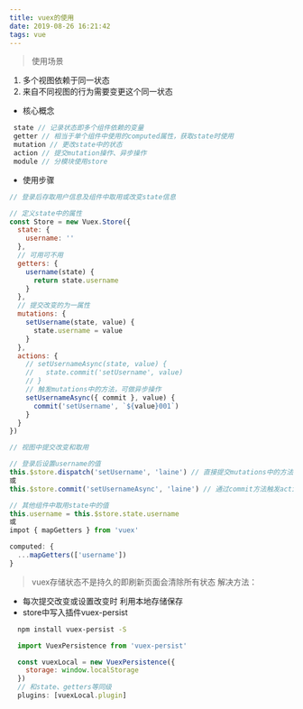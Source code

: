 ```yaml
---
title: vuex的使用
date: 2019-08-26 16:21:42
tags: vue
---
```

> 使用场景
1. 多个视图依赖于同一状态
2. 来自不同视图的行为需要变更这个同一状态

- 核心概念
```javascript
 state // 记录状态即多个组件依赖的变量
 getter // 相当于单个组件中使用的computed属性，获取state时使用
 mutation // 更改state中的状态
 action // 提交mutation操作、异步操作
 module // 分模块使用store
```

<!-- more -->

- 使用步骤

```javascript
// 登录后存取用户信息及组件中取用或改变state信息

// 定义state中的属性
const Store = new Vuex.Store({
  state: {
    username: ''
  },
  // 可用可不用
  getters: {
    username(state) {
      return state.username
    }
  },
  // 提交改变的为一属性
  mutations: {
    setUsername(state, value) {
      state.username = value
    }
  },
  actions: {
    // setUsernameAsync(state, value) {
    //   state.commit('setUsername', value)
    // }
    // 触发mutations中的方法，可做异步操作
    setUsernameAsync({ commit }, value) {
      commit('setUsername', `${value}001`)
    }
  }
})
```
```JavaScript
// 视图中提交改变和取用

// 登录后设置username的值
this.$store.dispatch('setUsername', 'laine') // 直接提交mutations中的方法改变
或
this.$store.commit('setUsernameAsync', 'laine') // 通过commit方法触发actions中的方法

// 其他组件中取用state中的值
this.username = this.$store.state.username
或
impot { mapGetters } from 'vuex'

computed: {
  ...mapGetters(['username'])
}
```

> vuex存储状态不是持久的即刷新页面会清除所有状态
解决方法：
- 每次提交改变或设置改变时 利用本地存储保存
- store中写入插件vuex-persist
```bash
  npm install vuex-persist -S
```
```javascript
  import VuexPersistence from 'vuex-persist'

  const vuexLocal = new VuexPersistence({
    storage: window.localStorage
  })
  // 和state、getters等同级
  plugins: [vuexLocal.plugin]
```